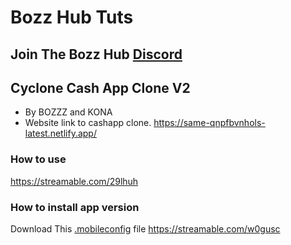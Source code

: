 # Bozz Hub Tuts
## Join The Bozz Hub [Discord](https://discord.gg/nxxXrZ37pV)


## Cyclone Cash App Clone V2
 - By BOZZZ and KONA
 - Website link to cashapp clone.
https://same-qnpfbvnhols-latest.netlify.app/
### How to use
https://streamable.com/29lhuh
### How to install app version
Download This [.mobileconfig](Downloads/Clone-Cash-App-Web-Clip-Profile.mobileconfig) file
https://streamable.com/w0gusc
